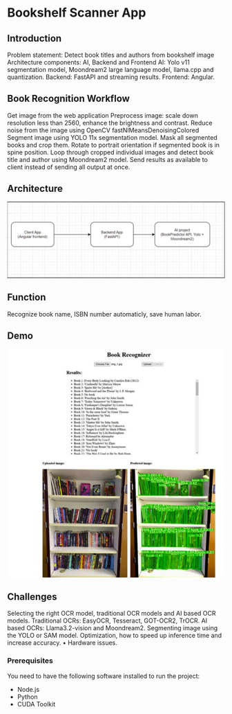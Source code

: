 # Bookshelf Scanner App

## Introduction
Problem statement: Detect book titles and authors from bookshelf image
Architecture components: AI, Backend and Frontend
AI: Yolo v11 segmentation model, Moondream2 large language model, llama.cpp and quantization.
Backend: FastAPI and streaming results.
Frontend: Angular.

## Book Recognition Workflow
Get image from the web application
Preprocess image: scale down resolution less than 2560, enhance the brightness and contrast.
Reduce noise from the image using OpenCV fastNlMeansDenoisingColored
Segment image using YOLO 11x segmentation model.
Mask all segmented books and crop them.
Rotate to portrait orientation if segmented book is in spine position.
Loop through cropped individual images and detect book title and author using Moondream2 model.
Send results as available to client instead of sending all output at once.

## Architecture
<img src="architecture.jpg">

## Function
Recognize book name, ISBN number automaticly, save human labor.

## Demo
<img src="demo.jpg">

## Challenges
Selecting the right OCR model, traditional OCR models and AI based OCR models.
Traditional OCRs: EasyOCR, Tesseract, GOT-OCR2, TrOCR.
AI based OCRs: Llama3.2-vision and Moondream2.
Segmenting image using the YOLO or SAM model.
Optimization, how to speed up inference time and increase accuracy. • Hardware issues.

### Prerequisites
You need to have the following software installed to run the project:
- Node.js
- Python
- CUDA Toolkit
